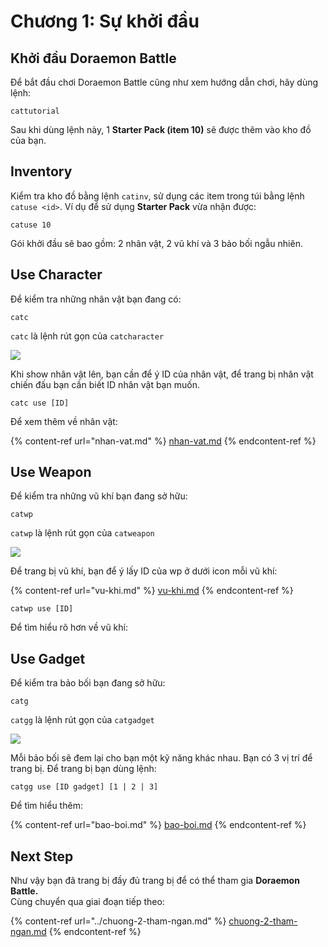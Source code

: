 # Chương 1: Sự khởi đầu

## Khởi đầu Doraemon Battle

Để bắt đầu chơi Doraemon Battle cũng như xem hướng dẫn chơi, hãy dùng lệnh:

```
cattutorial
```

Sau khi dùng lệnh này, 1 **Starter Pack (item 10)** sẽ được thêm vào kho đồ của bạn.

## **Inventory**

Kiểm tra kho đồ bằng lệnh `catinv`, sử dụng các item trong túi bằng lệnh `catuse <id>`. Ví dụ để sử dụng **Starter Pack** vừa nhận được:

```
catuse 10
```

Gói khởi đầu sẽ bao gồm: 2 nhân vật, 2 vũ khí và 3 bảo bối ngẫu nhiên.

## **Use Character**

Để kiểm tra những nhân vật bạn đang có:

```
catc
```

`catc` là lệnh rút gọn của `catcharacter`

![](../../../.gitbook/assets/vi\_catc.png)

Khi show nhân vật lên, bạn cần để ý ID của nhân vật, để trang bị nhân vật chiến đấu bạn cần biết ID nhân vật bạn muốn.

```
catc use [ID]
```

Để xem thêm về nhân vật:

{% content-ref url="nhan-vat.md" %}
[nhan-vat.md](nhan-vat.md)
{% endcontent-ref %}

## Use Weapon

Để kiểm tra những vũ khí bạn đang sở hữu:

```
catwp
```

`catwp` là lệnh rút gọn của `catweapon`

![](../../../.gitbook/assets/vi\_catwp.png)

Để trang bị vũ khí, bạn để ý lấy ID của wp ở dưới icon mỗi vũ khí:

{% content-ref url="vu-khi.md" %}
[vu-khi.md](vu-khi.md)
{% endcontent-ref %}

```
catwp use [ID]
```

Để tìm hiểu rõ hơn về vũ khí:

## Use Gadget

Để kiểm tra bảo bối bạn đang sở hữu:

```
catg
```

`catgg` là lệnh rút gọn của `catgadget`

![](../../../.gitbook/assets/vi\_catgg.png)

Mỗi bảo bối sẽ đem lại cho bạn một kỹ năng khác nhau. Bạn có 3 vị trí để trang bị. Để trang bị bạn dùng lệnh:

```
catgg use [ID gadget] [1 | 2 | 3]
```

Để tìm hiểu thêm:

{% content-ref url="bao-boi.md" %}
[bao-boi.md](bao-boi.md)
{% endcontent-ref %}

## Next Step

Như vậy bạn đã trang bị đầy đủ trang bị để có thể tham gia **Doraemon Battle.**\
Cùng chuyển qua giai đoạn tiếp theo:

{% content-ref url="../chuong-2-tham-ngan.md" %}
[chuong-2-tham-ngan.md](../chuong-2-tham-ngan.md)
{% endcontent-ref %}
